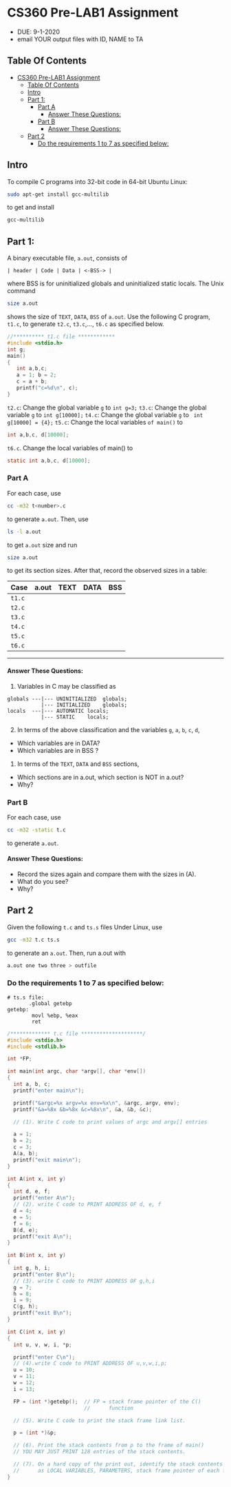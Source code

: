 # CS360 Pre-LAB1 Assignment

- DUE: 9-1-2020
- email YOUR output files with ID, NAME to TA

## Table Of Contents

- [CS360 Pre-LAB1 Assignment](#cs360-pre-lab1-assignment)
  - [Table Of Contents](#table-of-contents)
  - [Intro](#intro)
  - [Part 1:](#part-1)
    - [Part A](#part-a)
      - [Answer These Questions:](#answer-these-questions)
    - [Part B](#part-b)
      - [Answer These Questions:](#answer-these-questions-1)
  - [Part 2](#part-2)
    - [Do the requirements 1 to 7 as specified below:](#do-the-requirements-1-to-7-as-specified-below)

## Intro

To compile C programs into 32-bit code in 64-bit Ubuntu Linux:

```bash
sudo apt-get install gcc-multilib
```

to get and install

```bash
gcc-multilib
```

## Part 1:

A binary executable file, `a.out`, consists of

```
| header | Code | Data | <-BSS-> |
```

where BSS is for uninitialized globals and uninitialized static locals. The Unix command

```bash
size a.out
```

shows the size of `TEXT`, `DATA`, `BSS` of `a.out`. Use the following C program, `t1.c`, to generate `t2.c`, `t3.c`,..., `t6.c` as specified
below.

```c
//********** t1.c file ************
#include <stdio.h>
int g;
main()
{
   int a,b,c;
   a = 1; b = 2;
   c = a + b;
   printf("c=%d\n", c);
}
```

`t2.c`: Change the global variable `g` to `int g=3;`
`t3.c`: Change the global variable `g` to `int g[10000];`
`t4.c`: Change the global variable `g` to ` int g[10000] = {4};`
`t5.c`: Change the local variables `of main()` to

```c
int a,b,c, d[10000];
```

`t6.c`. Change the local variables of main() to

```c
static int a,b,c, d[10000];
```

### Part A

For each case, use

```bash
cc -m32 t<number>.c
```

to generate `a.out`. Then, use

```bash
ls -l a.out
```

to get `a.out` size and run

```bash
size a.out
```

to get its section sizes. After that, record the observed sizes in a table:

| Case   | a.out | TEXT | DATA | BSS |
| :----- | :---- | :--- | :--- | :-- |
| `t1.c` |       |      |      |     |
| `t2.c` |       |      |      |     |
| `t3.c` |       |      |      |     |
| `t4.c` |       |      |      |     |
| `t5.c` |       |      |      |     |
| `t6.c` |       |      |      |     |

---

#### Answer These Questions:

1.  Variables in C may be classified as

```
globals ---|--- UNINITIALIZED  globals;
           |--- INITIALIZED    globals;
locals  ---|--- AUTOMATIC locals;
           |--- STATIC    locals;
```

2. In terms of the above classification and the variables `g`, `a`, `b`, `c`, `d`,

- Which variables are in DATA?
- Which variables are in BSS ?

1. In terms of the `TEXT`, `DATA` and `BSS` sections,

- Which sections are in a.out, which section is NOT in a.out?
- Why?

### Part B

For each case, use

```bash
cc -m32 -static t.c
```

to generate `a.out`.

#### Answer These Questions:

- Record the sizes again and compare them with the sizes in (A).
- What do you see?
- Why?

## Part 2

Given the following `t.c` and `ts.s` files
Under Linux, use

```bash
gcc -m32 t.c ts.s
```

to generate an `a.out`. Then, run a.out with

```bash
a.out one two three > outfile
```

### Do the requirements 1 to 7 as specified below:

```
# ts.s file:
       .global getebp
getebp:
        movl %ebp, %eax
        ret
```

```c
/************* t.c file ********************/
#include <stdio.h>
#include <stdlib.h>

int *FP;

int main(int argc, char *argv[], char *env[])
{
  int a, b, c;
  printf("enter main\n");

  printf("&argc=%x argv=%x env=%x\n", &argc, argv, env);
  printf("&a=%8x &b=%8x &c=%8x\n", &a, &b, &c);

  // (1). Write C code to print values of argc and argv[] entries

  a = 1;
  b = 2;
  c = 3;
  A(a, b);
  printf("exit main\n");
}

int A(int x, int y)
{
  int d, e, f;
  printf("enter A\n");
  // (2). write C code to PRINT ADDRESS OF d, e, f
  d = 4;
  e = 5;
  f = 6;
  B(d, e);
  printf("exit A\n");
}

int B(int x, int y)
{
  int g, h, i;
  printf("enter B\n");
  // (3). write C code to PRINT ADDRESS OF g,h,i
  g = 7;
  h = 8;
  i = 9;
  C(g, h);
  printf("exit B\n");
}

int C(int x, int y)
{
  int u, v, w, i, *p;

  printf("enter C\n");
  // (4).write C code to PRINT ADDRESS OF u,v,w,i,p;
  u = 10;
  v = 11;
  w = 12;
  i = 13;

  FP = (int *)getebp();  // FP = stack frame pointer of the C()
                         //      function

  // (5). Write C code to print the stack frame link list.

  p = (int *)&p;

  // (6). Print the stack contents from p to the frame of main()
  // YOU MAY JUST PRINT 128 entries of the stack contents.

  // (7). On a hard copy of the print out, identify the stack contents
  //      as LOCAL VARIABLES, PARAMETERS, stack frame pointer of each function.
}
```
